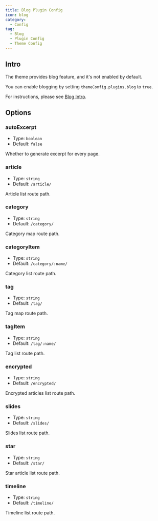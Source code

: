 ```yaml
---
title: Blog Plugin Config
icon: blog
category:
  - Config
tag:
  - Blog
  - Plugin Config
  - Theme Config
---
```


## Intro

The theme provides blog feature, and it's not enabled by default.

You can enable blogging by setting `themeConfig.plugins.blog` to `true`.

For instructions, please see [Blog Intro](../../guide/blog/intro.md).

## Options

### autoExcerpt

- Type: `boolean`
- Default: `false`

Whether to generate excerpt for every page.

### article

- Type: `string`
- Default: `/article/`

Article list route path.

### category

- Type: `string`
- Default: `/category/`

Category map route path.

### categoryItem

- Type: `string`
- Default: `/category/:name/`

Category list route path.

### tag

- Type: `string`
- Default: `/tag/`

Tag map route path.

### tagItem

- Type: `string`
- Default: `/tag/:name/`

Tag list route path.

### encrypted

- Type: `string`
- Default: `/encrypted/`

Encrypted articles list route path.

### slides

- Type: `string`
- Default: `/slides/`

Slides list route path.

### star

- Type: `string`
- Default: `/star/`

Star article list route path.

### timeline

- Type: `string`
- Default: `/timeline/`

Timeline list route path.
